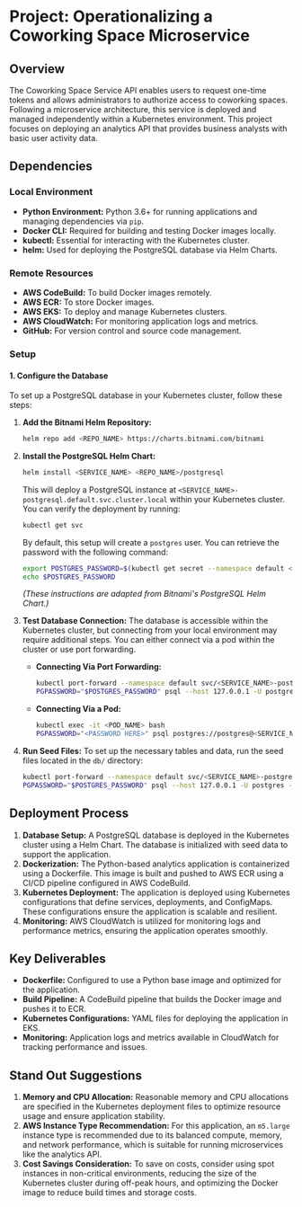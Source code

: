 # Project: Operationalizing a Coworking Space Microservice

## Overview
The Coworking Space Service API enables users to request one-time tokens and allows administrators to authorize access to coworking spaces. Following a microservice architecture, this service is deployed and managed independently within a Kubernetes environment. This project focuses on deploying an analytics API that provides business analysts with basic user activity data.

## Dependencies
### Local Environment
- **Python Environment:** Python 3.6+ for running applications and managing dependencies via `pip`.
- **Docker CLI:** Required for building and testing Docker images locally.
- **kubectl:** Essential for interacting with the Kubernetes cluster.
- **helm:** Used for deploying the PostgreSQL database via Helm Charts.

### Remote Resources
- **AWS CodeBuild:** To build Docker images remotely.
- **AWS ECR:** To store Docker images.
- **AWS EKS:** To deploy and manage Kubernetes clusters.
- **AWS CloudWatch:** For monitoring application logs and metrics.
- **GitHub:** For version control and source code management.

### Setup

#### 1. Configure the Database

To set up a PostgreSQL database in your Kubernetes cluster, follow these steps:

1. **Add the Bitnami Helm Repository:**
   ```bash
   helm repo add <REPO_NAME> https://charts.bitnami.com/bitnami
   ```

2. **Install the PostgreSQL Helm Chart:**
   ```bash
   helm install <SERVICE_NAME> <REPO_NAME>/postgresql
   ```

   This will deploy a PostgreSQL instance at `<SERVICE_NAME>-postgresql.default.svc.cluster.local` within your Kubernetes cluster. You can verify the deployment by running:
   ```bash
   kubectl get svc
   ```

   By default, this setup will create a `postgres` user. You can retrieve the password with the following command:
   ```bash
   export POSTGRES_PASSWORD=$(kubectl get secret --namespace default <SERVICE_NAME>-postgresql -o jsonpath="{.data.postgres-password}" | base64 -d)
   echo $POSTGRES_PASSWORD
   ```

   *(These instructions are adapted from Bitnami's PostgreSQL Helm Chart.)*

3. **Test Database Connection:**
   The database is accessible within the Kubernetes cluster, but connecting from your local environment may require additional steps. You can either connect via a pod within the cluster or use port forwarding.

   - **Connecting Via Port Forwarding:**
     ```bash
     kubectl port-forward --namespace default svc/<SERVICE_NAME>-postgresql 5432:5432 &
     PGPASSWORD="$POSTGRES_PASSWORD" psql --host 127.0.0.1 -U postgres -d postgres -p 5432
     ```

   - **Connecting Via a Pod:**
     ```bash
     kubectl exec -it <POD_NAME> bash
     PGPASSWORD="<PASSWORD HERE>" psql postgres://postgres@<SERVICE_NAME>:5432/postgres -c <COMMAND_HERE>
     ```

4. **Run Seed Files:**
   To set up the necessary tables and data, run the seed files located in the `db/` directory:
   ```bash
   kubectl port-forward --namespace default svc/<SERVICE_NAME>-postgresql 5432:5432 &
   PGPASSWORD="$POSTGRES_PASSWORD" psql --host 127.0.0.1 -U postgres -d postgres -p 5432 < <FILE_NAME.sql>
   ```


## Deployment Process
1. **Database Setup:** A PostgreSQL database is deployed in the Kubernetes cluster using a Helm Chart. The database is initialized with seed data to support the application.
2. **Dockerization:** The Python-based analytics application is containerized using a Dockerfile. This image is built and pushed to AWS ECR using a CI/CD pipeline configured in AWS CodeBuild.
3. **Kubernetes Deployment:** The application is deployed using Kubernetes configurations that define services, deployments, and ConfigMaps. These configurations ensure the application is scalable and resilient.
4. **Monitoring:** AWS CloudWatch is utilized for monitoring logs and performance metrics, ensuring the application operates smoothly.

## Key Deliverables
- **Dockerfile:** Configured to use a Python base image and optimized for the application.
- **Build Pipeline:** A CodeBuild pipeline that builds the Docker image and pushes it to ECR.
- **Kubernetes Configurations:** YAML files for deploying the application in EKS.
- **Monitoring:** Application logs and metrics available in CloudWatch for tracking performance and issues.

## Stand Out Suggestions
1. **Memory and CPU Allocation:** Reasonable memory and CPU allocations are specified in the Kubernetes deployment files to optimize resource usage and ensure application stability.
2. **AWS Instance Type Recommendation:** For this application, an `m5.large` instance type is recommended due to its balanced compute, memory, and network performance, which is suitable for running microservices like the analytics API.
3. **Cost Savings Consideration:** To save on costs, consider using spot instances in non-critical environments, reducing the size of the Kubernetes cluster during off-peak hours, and optimizing the Docker image to reduce build times and storage costs.
